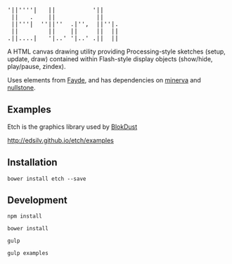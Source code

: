 <pre>
'||''''|   ||          '||     
 ||   .    ||           ||     
 ||'''|  ''||''  .|'',  ||''|. 
 ||        ||    ||     ||  || 
.||....|   '|..' '|..' .||  || 
</pre>
                      
A HTML canvas drawing utility providing Processing-style sketches (setup, update, draw) contained within Flash-style display objects (show/hide, play/pause, zindex).

Uses elements from [Fayde](https://github.com/wsick/Fayde), and has dependencies on [minerva](https://github.com/wsick/minerva) and [nullstone](https://github.com/wsick/nullstone).

## Examples

Etch is the graphics library used by [BlokDust](https://github.com/BlokDust/)

http://edsilv.github.io/etch/examples

## Installation

    bower install etch --save
    
## Development

    npm install
    
    bower install
    
    gulp
    
    gulp examples
